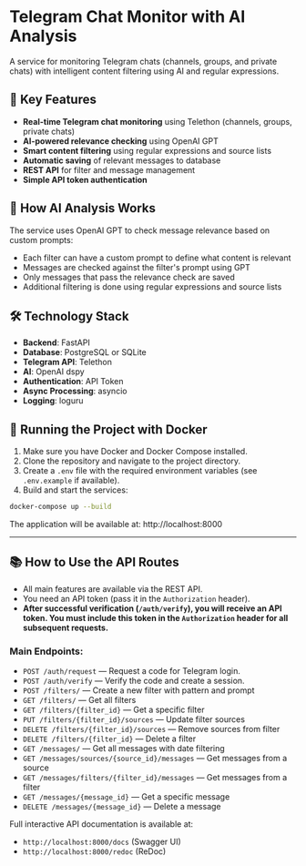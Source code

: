 # Telegram Chat Monitor with AI Analysis

A service for monitoring Telegram chats (channels, groups, and private chats) with intelligent content filtering using AI and regular expressions.

## 🚀 Key Features

- **Real-time Telegram chat monitoring** using Telethon (channels, groups, private chats)
- **AI-powered relevance checking** using OpenAI GPT
- **Smart content filtering** using regular expressions and source lists
- **Automatic saving** of relevant messages to database
- **REST API** for filter and message management
- **Simple API token authentication**

## 🧠 How AI Analysis Works

The service uses OpenAI GPT to check message relevance based on custom prompts:
- Each filter can have a custom prompt to define what content is relevant
- Messages are checked against the filter's prompt using GPT
- Only messages that pass the relevance check are saved
- Additional filtering is done using regular expressions and source lists

## 🛠 Technology Stack

- **Backend**: FastAPI
- **Database**: PostgreSQL or SQLite
- **Telegram API**: Telethon
- **AI**: OpenAI dspy
- **Authentication**: API Token
- **Async Processing**: asyncio
- **Logging**: loguru

## 🐳 Running the Project with Docker

1. Make sure you have Docker and Docker Compose installed.
2. Clone the repository and navigate to the project directory.
3. Create a `.env` file with the required environment variables (see `.env.example` if available).
4. Build and start the services:
```bash
docker-compose up --build
```

The application will be available at: http://localhost:8000

---

## 📚 How to Use the API Routes

- All main features are available via the REST API.
- You need an API token (pass it in the `Authorization` header).
- **After successful verification (`/auth/verify`), you will receive an API token. You must include this token in the `Authorization` header for all subsequent requests.**

### Main Endpoints:

- `POST /auth/request` — Request a code for Telegram login.
- `POST /auth/verify` — Verify the code and create a session.
- `POST /filters/` — Create a new filter with pattern and prompt
- `GET /filters/` — Get all filters
- `GET /filters/{filter_id}` — Get a specific filter
- `PUT /filters/{filter_id}/sources` — Update filter sources
- `DELETE /filters/{filter_id}/sources` — Remove sources from filter
- `DELETE /filters/{filter_id}` — Delete a filter
- `GET /messages/` — Get all messages with date filtering
- `GET /messages/sources/{source_id}/messages` — Get messages from a source
- `GET /messages/filters/{filter_id}/messages` — Get messages from a filter
- `GET /messages/{message_id}` — Get a specific message
- `DELETE /messages/{message_id}` — Delete a message

Full interactive API documentation is available at:
- `http://localhost:8000/docs` (Swagger UI)
- `http://localhost:8000/redoc` (ReDoc)
